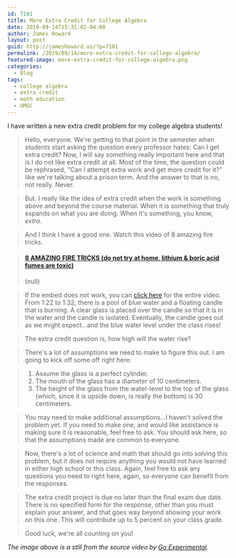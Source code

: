 ```yaml
---
id: 7101
title: More Extra Credit for College Algebra
date: 2019-09-14T15:31:02-04:00
author: James Howard
layout: post
guid: http://jameshoward.us/?p=7101
permalink: /2019/09/14/more-extra-credit-for-college-algebra/
featured-image: more-extra-credit-for-college-algebra.png
categories:
  - Blog
tags:
  - college algebra
  - extra credit
  - math education
  - UMGC
---
```

I have written a new extra credit problem for my college algebra
students!

> Hello, everyone. We're getting to that point in the semester when
students start asking the question every professor hates: Can I get
extra credit? Now, I will say something really important here and
that is I do not like extra credit at all. Most of the time, the
question could be rephrased, "Can I attempt extra work and get more
credit for it?" like we're talking about a prison term. And the
answer to that is no, not really. Never.

> But. I really like the idea of extra credit when the work is
something above and beyond the course material. When it is something
that truly expands on what you are doing. When it's something, you
know, _extra_.

> And I think I have a good one. Watch this video of 8 amazing fire
tricks.

<blockquote class="embedly-card" data-card-key="66f8489580e04fc4a88a724eb5058bb3"><h4><a href="https://www.youtube.com/embed/WbvX4wJqPHg?start=81">8 AMAZING FIRE TRICKS (do not try at home, lithium & boric acid fumes are toxic)</a></h4><p>(null)</p></blockquote>
<script async src="//cdn.embedly.com/widgets/platform.js" charset="UTF-8"></script>

> If the embed does not work, you can [click
here](https://www.youtube.com/watch?v=WbvX4wJqPHg) for the entire
video. From 1:22 to 1:32, there is a pool of blue water and a
floating candle that is burning. A clear glass is placed over the
candle so that it is in the water and the candle is isolated.
Eventually, the candle goes out as we might expect…and the blue
water level under the class rises!

> The extra credit question is, how high will the water rise?

> There's a lot of assumptions we need to make to figure this out.
I am going to kick off some off right here:

> 1.  Assume the glass is a perfect cylinder.  
> 2.  The mouth of
the glass has a diameter of 10 centimeters.  
> 3.  The height of
the glass from the water-level to the top of the glass (which, since
it is upside down, is really the bottom) is 30 centimeters.

> You may need to make additional assumptions…I haven't solved the
problem yet. If you need to make one, and would like assistance is
making sure it is reasonable, feel free to ask. You should ask here,
so that the assumptions made are common to everyone.

> Now, there's a lot of science and math that should go into solving
this problem, but it does not require anything you would not have
learned in either high school or this class. Again, feel free to
ask any questions you need to right here, again, so everyone can
benefit from the responses.

> The extra credit project is due no later than the final exam due
date. There is no specified form for the response, other than you
must explain your answer, and that goes way beyond showing your
work on this one. This will contribute up to 5 percent on your class
grade.

> Good luck, we're all counting on you!

_The image above is a still from the source video by [Go
Experimental](https://www.youtube.com/channel/UCvmS3U_JvmQh_LHtd7Q2Paw)._
